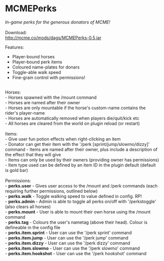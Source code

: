 MCMEPerks
=========

<i>In-game perks for the generous donators of MCME!</i><br/>
<br/>
Download:<br/>
http://mcme.co/mods/dags/MCMEPerks-0.5.jar
<br/>

Features:<br/>
- Player-bound horses<br/>
- Player-bound perk items<br/>
- Coloured name-plates for donars<br/>
- Toggle-able walk speed</br>
- Fine-grain control with permissions!<br/>

<br/>
Horses:<br/>
- Horses spawned with the /mount command<br/>
- Horses are named after their owner<br/>
- Horses are only mountable if the horse's custom-name contains the rider's player-name<br/>
- Horses are automatically removed when players die/quit/kick etc<br/>
- All horses are cleared from the world on plugin reload (or restart)<br/>
 
<br/>
Items:<br/>
- Give user fun potion effects when right-clicking an item<br/>
- Donator can get their item with the '/perk [sprint/jump/slowmo/dizzy]' command
- Items are named after their owner, plus include a description of the effect that they will give<br/>
- Items can only be used by their owners (providing owner has permissions)<br/>
- Item type used can be defined by an item ID in the plugin default (default is gold bar)<br/>

<br/>
Permissions:<br/>
- <b>perks.user</b> - Gives user access to the /mount and /perk commands (each requiring further permissions, outlined below)<br/>
- <b>perks.walk</b> - Toggle walking speed to value defined in config. RP!<br/>
- <b>perks.admin</b> - Admin is able to toggle all perks on/off with '/perkstoggle' (also clears all horses)<br/>
- <b>perks.mount</b> - User is able to mount their own horse using the /mount command<br/>
- <b>perks.tag</b> - Colours the user's nametag (above their head). Colour is defineable in the config file<br/>
- <b>perks.item.sprint</b> - User can use the '/perk sprint' command<br/>
- <b>perks.item.jump</b> - User can use the '/perk jump' command<br/>
- <b>perks.item.dizzy</b> - User can use the '/perk dizzy' command<br/>
- <b>perks.item.slowmo</b> - User can use the '/perk slowmo' command<br/>
- <b>perks.item.hookshot</b> - User can use the '/perk hookshot' command<br/>
